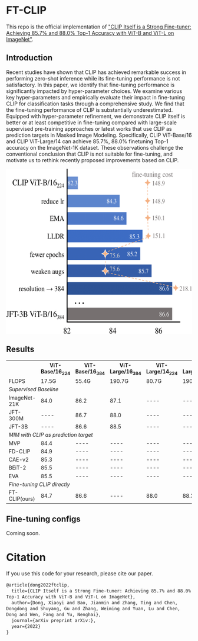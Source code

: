 # FT-CLIP

This repo is the official implementation of ["CLIP Itself is a Strong Fine-tuner: Achieving 85.7% and 88.0% Top-1 Accuracy with ViT-B and ViT-L on ImageNet"](https://arxiv.org/abs/).

## Introduction

Recent studies have shown that CLIP has achieved remarkable success in performing zero-shot inference while its fine-tuning performance is not satisfactory. In this paper, we identify that fine-tuning performance is significantly impacted by hyper-parameter choices. We examine various key hyper-parameters and empirically evaluate their impact in fine-tuning CLIP for classification tasks through a comprehensive study. We find that the fine-tuning performance of CLIP is substantially underestimated. Equipped with hyper-parameter refinement, we demonstrate CLIP itself is better or at least competitive in fine-tuning compared with large-scale supervised pre-training approaches or latest works that use CLIP as prediction targets in Masked Image Modeling. Specifically, CLIP ViT-Base/16 and CLIP ViT-Large/14 can achieve 85.7%, 88.0% finetuning Top-1 accuracy on the ImageNet-1K dataset. These observations challenge the conventional conclusion that CLIP is not suitable for fine-tuning, and motivate us to rethink recently proposed improvements based on CLIP.

 <img src="pipeline.png" width = "586" height = "447" align=center />



## Results

<table>
    <tr>
       <th>  </th>
       <th>ViT-Base/16<sub>224</sub> </th>
       <th>ViT-Base/16<sub>384</sub> </th>
       <th>ViT-Large/16<sub>384</sub></th>
       <th>ViT-Large/14<sub>224</sub></th>
       <th>ViT-Large/14<sub>336</sub></th>
    </tr>
    <tr>
        <td>FLOPS</td> 
        <td>17.5G</td>
        <td>55.4G</td>
        <td>190.7G</td>
        <td>80.7G</td>
        <td>190.6G</td>
    </tr>
    <tr>
      <td colspan="6"><em>Supervised Baseline</em></td>
    </tr>
    <tr>
        <td>ImageNet-21K</td> 
        <td>84.0 </td>
        <td>86.2 </td>
        <td>87.1 </td>
        <td>---- </td>
        <td>---- </td>
    </tr>
    <tr>
        <td>JFT-300M </td> 
        <td>---- </td>
        <td>86.7 </td>
        <td>88.0 </td>
        <td>---- </td>
        <td>---- </td>
    </tr>
    <tr>
        <td>JFT-3B</td> 
        <td>---- </td>
        <td>86.6 </td>
        <td>88.5 </td>
        <td>---- </td>
        <td>---- </td>
    </tr>
    <tr>
      <td colspan="6"><em>MIM with CLIP as prediction target</em></td>
    </tr>
    <tr>
        <td>MVP</td>
        <td>84.4 </td>  <td>---- </td><td>---- </td><td>---- </td><td>---- </td>
    </tr>
    <tr>
        <td>FD-CLIP</td>
        <td>84.9 </td>   <td>---- </td><td>---- </td><td>---- </td><td>---- </td>
    </tr>
    <tr>
        <td>CAE-v2</td> 
        <td>85.3 </td> <td>---- </td><td>---- </td><td>---- </td><td>---- </td>
    </tr>
    <tr>
        <td>BEiT-2</td> 
        <td>85.5 </td>  <td>---- </td><td>---- </td><td>---- </td><td>---- </td>
    </tr>
    <tr>
        <td>EVA</td> 
        <td>85.5 </td> <td>---- </td><td>---- </td><td>---- </td><td>---- </td>
    </tr>
    <tr>
      <td colspan="6"><em>Fine-tuning CLIP directly</em></td>
    </tr>
    <tr>
        <td>FT-CLIP(ours)</td> 
        <td> 84.7 </td>
        <td> 86.6</td>
        <td> ----</td>
        <td> 88.0</td>
        <td> 88.3</td>
    </tr>
</table>

 
## Fine-tuning configs

Coming soon.



# Citation
If you use this code for your research, please cite our paper.
```
@article{dong2022ftclip,
  title={CLIP Itself is a Strong Fine-tuner: Achieving 85.7% and 88.0% Top-1 Accuracy with ViT-B and ViT-L on ImageNet},
  author={Dong, Xiaoyi and Bao, Jianmin and Zhang, Ting and Chen, Dongdong and Shuyang, Gu and Zhang, Weiming and Yuan, Lu and Chen, Dong and Wen, Fang and Yu, Nenghai},
  journal={arXiv preprint arXiv:},
  year={2022}
}
```


